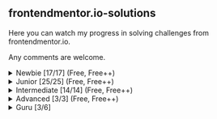 ## frontendmentor.io-solutions
Here you can watch my progress in solving challenges from frontendmentor.io.

Any comments are welcome.

<details>
<summary>Newbie [17/17] (Free, Free++)</summary>

| No | Challenge | Live demo | Source |
| :---: | :--- | :---: | :--- |
| 01 | QR code component | [Live demo](https://alexkolykhalov.github.io/frontendmentor.io-solutions/newbie/qr-code-component-main/) | [Source](https://github.com/AlexKolykhalov/frontendmentor.io-solutions/tree/master/newbie/qr-code-component-main) |
| 02 | 3 column preview card component | [Live demo](https://alexkolykhalov.github.io/frontendmentor.io-solutions/newbie/3-column-preview-card-component-main/) | [Source](https://github.com/AlexKolykhalov/frontendmentor.io-solutions/tree/master/newbie/3-column-preview-card-component-main) |
| 03 | Hunddle landing page | [Live demo](https://alexkolykhalov.github.io/frontendmentor.io-solutions/newbie/huddle-landing-page-with-single-introductory-section-master/) | [Source](https://github.com/AlexKolykhalov/frontendmentor.io-solutions/tree/master/newbie/huddle-landing-page-with-single-introductory-section-master) |
| 04 | Product preview card component | [Live demo](https://alexkolykhalov.github.io/frontendmentor.io-solutions/newbie/product-preview-card-component-main/) | [Source](https://github.com/AlexKolykhalov/frontendmentor.io-solutions/tree/master/newbie/product-preview-card-component-main) |
| 05 | Single price grid component | [Live demo](https://alexkolykhalov.github.io/frontendmentor.io-solutions/newbie/single-price-grid-component-master/) | [Source](https://github.com/AlexKolykhalov/frontendmentor.io-solutions/tree/master/newbie/single-price-grid-component-master) |
| 06 | Profile card component | [Live demo](https://alexkolykhalov.github.io/frontendmentor.io-solutions/newbie/profile-card-component-main/) | [Source](https://github.com/AlexKolykhalov/frontendmentor.io-solutions/tree/master/newbie/profile-card-component-main) |
| 07 | Order summary component | [Live demo](https://alexkolykhalov.github.io/frontendmentor.io-solutions/newbie/order-summary-component-main/) | [Source](https://github.com/AlexKolykhalov/frontendmentor.io-solutions/tree/master/newbie/order-summary-component-main) |
| 08 | NFT preview card component | [Live demo](https://alexkolykhalov.github.io/frontendmentor.io-solutions/newbie/nft-preview-card-component-main/) | [Source](https://github.com/AlexKolykhalov/frontendmentor.io-solutions/tree/master/newbie/nft-preview-card-component-main) |
| 09 | Stats preview card component | [Live demo](https://alexkolykhalov.github.io/frontendmentor.io-solutions/newbie/stats-preview-card-component-main/) | [Source](https://github.com/AlexKolykhalov/frontendmentor.io-solutions/tree/master/newbie/stats-preview-card-component-main) |
| 10 | Social proof section | [Live demo](https://alexkolykhalov.github.io/frontendmentor.io-solutions/newbie/social-proof-section-master/) | [Source](https://github.com/AlexKolykhalov/frontendmentor.io-solutions/tree/master/newbie/social-proof-section-master) |
| 11 | Four card feature section | [Live demo](https://alexkolykhalov.github.io/frontendmentor.io-solutions/newbie/four-card-feature-section-master/) | [Source](https://github.com/AlexKolykhalov/frontendmentor.io-solutions/tree/master/newbie/four-card-feature-section-master) |
| 12 | Interactive rating component | [Live demo](https://alexkolykhalov.github.io/frontendmentor.io-solutions/newbie/interactive-rating-component-main/) | [Source](https://github.com/AlexKolykhalov/frontendmentor.io-solutions/tree/master/newbie/interactive-rating-component-main) |
| 13 | FAQ accordion card | [Live demo](https://alexkolykhalov.github.io/frontendmentor.io-solutions/newbie/faq-accordion-card-main/) | [Source](https://github.com/AlexKolykhalov/frontendmentor.io-solutions/tree/master/newbie/faq-accordion-card-main) |
| 14 | Article preview component | [Live demo](https://alexkolykhalov.github.io/frontendmentor.io-solutions/newbie/article-preview-component-master/) | [Source](https://github.com/AlexKolykhalov/frontendmentor.io-solutions/tree/master/newbie/article-preview-component-master) |
| 15 | Base Apparel coming soon page | [Live demo](https://alexkolykhalov.github.io/frontendmentor.io-solutions/newbie/base-apparel-coming-soon-master/) | [Source](https://github.com/AlexKolykhalov/frontendmentor.io-solutions/tree/master/newbie/base-apparel-coming-soon-master) |
| 16 | Intro component with sign up form | [Live demo](https://alexkolykhalov.github.io/frontendmentor.io-solutions/newbie/intro-component-with-signup-form-master/) | [Source](https://github.com/AlexKolykhalov/frontendmentor.io-solutions/tree/master/newbie/intro-component-with-signup-form-master) |
| 17 | Ping coming soon page | [Live demo](https://alexkolykhalov.github.io/frontendmentor.io-solutions/newbie/ping-coming-soon-page-master/) | [Source](https://github.com/AlexKolykhalov/frontendmentor.io-solutions/tree/master/newbie/ping-coming-soon-page-master) |

</details>

<details>
<summary>Junior [25/25] (Free, Free++)</summary>

| No | Challenge | Live demo | Source |
| :---: | :--- | :---: | :--- |
| 01 | News homepage | [Live demo](https://alexkolykhalov.github.io/frontendmentor.io-solutions/junior/news-homepage-main/) | [Source](https://github.com/AlexKolykhalov/frontendmentor.io-solutions/tree/master/junior/news-homepage-main) |
| 02 | Notifications page | [Live demo](https://alexkolykhalov.github.io/frontendmentor.io-solutions/junior/notifications-page-main/) | [Source](https://github.com/AlexKolykhalov/frontendmentor.io-solutions/tree/master/junior/notifications-page-main) |
| 03 | Interactive card details form | [Live demo](https://alexkolykhalov.github.io/frontendmentor.io-solutions/junior/interactive-card-details-form-main/) | [Source](https://github.com/AlexKolykhalov/frontendmentor.io-solutions/tree/master/junior/interactive-card-details-form-main) |
| 04 | Expenses chart component | [Live demo](https://alexkolykhalov.github.io/frontendmentor.io-solutions/junior/expenses-chart-component-main/) | [Source](https://github.com/AlexKolykhalov/frontendmentor.io-solutions/tree/master/junior/expenses-chart-component-main) |
| 05 | Intro section with dropdown navigation | [Live demo](https://alexkolykhalov.github.io/frontendmentor.io-solutions/junior/intro-section-with-dropdown-navigation-main/) | [Source](https://github.com/AlexKolykhalov/frontendmentor.io-solutions/tree/master/junior/intro-section-with-dropdown-navigation-main) |
| 06 | Advice generator app | [Live demo](https://alexkolykhalov.github.io/frontendmentor.io-solutions/junior/advice-generator-app-main/) | [Source](https://github.com/AlexKolykhalov/frontendmentor.io-solutions/tree/master/junior/advice-generator-app-main) |
| 07 | Time tracking dashboard | [Live demo](https://alexkolykhalov.github.io/frontendmentor.io-solutions/junior/time-tracking-dashboard-main/) | [Source](https://github.com/AlexKolykhalov/frontendmentor.io-solutions/tree/master/junior/time-tracking-dashboard-main) |
| 08 | Tip calculator app | [Live demo](https://alexkolykhalov.github.io/frontendmentor.io-solutions/junior/tip-calculator-app-main/) | [Source](https://github.com/AlexKolykhalov/frontendmentor.io-solutions/tree/master/junior/tip-calculator-app-main) |
| 09 | Sunnyside agency landing page | [Live demo](https://alexkolykhalov.github.io/frontendmentor.io-solutions/junior/sunnyside-agency-landing-page-main/) | [Source](https://github.com/AlexKolykhalov/frontendmentor.io-solutions/tree/master/junior/sunnyside-agency-landing-page-main) |
| 10 | Blogr landing page | [Live demo](https://alexkolykhalov.github.io/frontendmentor.io-solutions/junior/blogr-landing-page-main/) | [Source](https://github.com/AlexKolykhalov/frontendmentor.io-solutions/tree/master/junior/blogr-landing-page-main) |
| 11 | Crowdfunding product page | [Live demo](https://alexkolykhalov.github.io/frontendmentor.io-solutions/junior/crowdfunding-product-page-main/) | [Source](https://github.com/AlexKolykhalov/frontendmentor.io-solutions/tree/master/junior/crowdfunding-product-page-main) |
| 12 | Interactive pricing component | [Live demo](https://alexkolykhalov.github.io/frontendmentor.io-solutions/junior/interactive-pricing-component-main/) | [Source](https://github.com/AlexKolykhalov/frontendmentor.io-solutions/tree/master/junior/interactive-pricing-component-main) |
| 13 | Loopstudios landing page | [Live demo](https://alexkolykhalov.github.io/frontendmentor.io-solutions/junior/loopstudios-landing-page-main/) | [Source](https://github.com/AlexKolykhalov/frontendmentor.io-solutions/tree/master/junior/loopstudios-landing-page-main) |
| 14 | Testimonials grid section | [Live demo](https://alexkolykhalov.github.io/frontendmentor.io-solutions/junior/testimonials-grid-section-main/) | [Source](https://github.com/AlexKolykhalov/frontendmentor.io-solutions/tree/master/junior/testimonials-grid-section-main) |
| 15 | Fylo data storage component | [Live demo](https://alexkolykhalov.github.io/frontendmentor.io-solutions/junior/fylo-data-storage-component-master/) | [Source](https://github.com/AlexKolykhalov/frontendmentor.io-solutions/tree/master/junior/fylo-data-storage-component-master) |
| 16 | Coding bootcamp testimonials slider | [Live demo](https://alexkolykhalov.github.io/frontendmentor.io-solutions/junior/coding-bootcamp-testimonials-slider-master/) | [Source](https://github.com/AlexKolykhalov/frontendmentor.io-solutions/tree/master/junior/coding-bootcamp-testimonials-slider-master) |
| 17 | Social media dashboard with theme switcher | [Live demo](https://alexkolykhalov.github.io/frontendmentor.io-solutions/junior/social-media-dashboard-with-theme-switcher-master/) | [Source](https://github.com/AlexKolykhalov/frontendmentor.io-solutions/tree/master/junior/social-media-dashboard-with-theme-switcher-master) |
| 18 | Insure landing page | [Live demo](https://alexkolykhalov.github.io/frontendmentor.io-solutions/junior/insure-landing-page-master/) | [Source](https://github.com/AlexKolykhalov/frontendmentor.io-solutions/tree/master/junior/insure-landing-page-master) |
| 19 | Pricing component with toggle | [Live demo](https://alexkolykhalov.github.io/frontendmentor.io-solutions/junior/pricing-component-with-toggle-master/) | [Source](https://github.com/AlexKolykhalov/frontendmentor.io-solutions/tree/master/junior/pricing-component-with-toggle-master) |
| 20 | Project tracking intro component | [Live demo](https://alexkolykhalov.github.io/frontendmentor.io-solutions/junior/project-tracking-intro-component-master/) | [Source](https://github.com/AlexKolykhalov/frontendmentor.io-solutions/tree/master/junior/project-tracking-intro-component-master) |
| 21 | Clipboard landing page | [Live demo](https://alexkolykhalov.github.io/frontendmentor.io-solutions/junior/clipboard-landing-page-master/) | [Source](https://github.com/AlexKolykhalov/frontendmentor.io-solutions/tree/master/junior/clipboard-landing-page-master) |
| 22 | Huddle landing page with alternating feature blocks | [Live demo](https://alexkolykhalov.github.io/frontendmentor.io-solutions/junior/huddle-landing-page-with-alternating-feature-blocks-master/) | [Source](https://github.com/AlexKolykhalov/frontendmentor.io-solutions/tree/master/junior/huddle-landing-page-with-alternating-feature-blocks-master) |
| 23 | Fylo dark theme landing page | [Live demo](https://alexkolykhalov.github.io/frontendmentor.io-solutions/junior/fylo-dark-theme-landing-page-master/) | [Source](https://github.com/AlexKolykhalov/frontendmentor.io-solutions/tree/master/junior/fylo-dark-theme-landing-page-master) |
| 24 | Fylo landing page with two column | [Live demo](https://alexkolykhalov.github.io/frontendmentor.io-solutions/junior/fylo-landing-page-with-two-column-layout-master/) | [Source](https://github.com/AlexKolykhalov/frontendmentor.io-solutions/tree/master/junior/fylo-landing-page-with-two-column-layout-master) |
| 25 | Huddle landing page with curved sections | [Live demo](https://alexkolykhalov.github.io/frontendmentor.io-solutions/junior/huddle-landing-page-with-curved-sections-master/) | [Source](https://github.com/AlexKolykhalov/frontendmentor.io-solutions/tree/master/junior/huddle-landing-page-with-curved-sections-master) |
</details>

<details>
<summary>Intermediate [14/14] (Free, Free++)</summary>

| No | Challenge | Live demo | Source |
| :---: | :--- | :---: | :--- |
| 01 | Interactive comments section | [Live demo](https://alexkolykhalov.github.io/frontendmentor.io-solutions/intermediate/interactive-comments-section-main/) | [Source](https://github.com/AlexKolykhalov/frontendmentor.io-solutions/tree/master/intermediate/interactive-comments-section-main) |
| 02 | Space tourism website | [Live demo](https://alexkolykhalov.github.io/frontendmentor.io-solutions/intermediate/space-tourism-website-main/) | [Source](https://github.com/AlexKolykhalov/frontendmentor.io-solutions/tree/master/intermediate/space-tourism-website-main) |
| 03 | E-commerce product page | [Live demo](https://alexkolykhalov.github.io/frontendmentor.io-solutions/intermediate/ecommerce-product-page-main/) | [Source](https://github.com/AlexKolykhalov/frontendmentor.io-solutions/tree/master/intermediate/ecommerce-product-page-main) |
| 04 | Calculator app solution | [Live demo](https://alexkolykhalov.github.io/frontendmentor.io-solutions/intermediate/calculator-app-main/) | [Source](https://github.com/AlexKolykhalov/frontendmentor.io-solutions/tree/master/intermediate/calculator-app-main) |
| 05 | Launch countdown timer | [Live demo](https://alexkolykhalov.github.io/frontendmentor.io-solutions/intermediate/launch-countdown-timer-main/) | [Source](https://github.com/AlexKolykhalov/frontendmentor.io-solutions/tree/master/intermediate/launch-countdown-timer-main) |
| 06 | Todo app solution | [Live demo](https://alexkolykhalov.github.io/frontendmentor.io-solutions/intermediate/todo-app-main/) | [Source](https://github.com/AlexKolykhalov/frontendmentor.io-solutions/tree/master/intermediate/todo-app-main) |
| 07 | Room homepage | [Live demo](https://alexkolykhalov.github.io/frontendmentor.io-solutions/intermediate/room-homepage-master/) | [Source](https://github.com/AlexKolykhalov/frontendmentor.io-solutions/tree/master/intermediate/room-homepage-master) |
| 08 | IP address tracker | [Live demo](https://alexkolykhalov.github.io/frontendmentor.io-solutions/intermediate/ip-address-tracker-master/) | [Source](https://github.com/AlexKolykhalov/frontendmentor.io-solutions/tree/master/intermediate/ip-address-tracker-master) |
| 09 | Chat app CSS illustration | [Live demo](https://alexkolykhalov.github.io/frontendmentor.io-solutions/intermediate/chat-app-css-illustration-master/) | [Source](https://github.com/AlexKolykhalov/frontendmentor.io-solutions/tree/master/intermediate/chat-app-css-illustration-master) |
| 10 | Job listings with filtering challenge | [Live demo](https://alexkolykhalov.github.io/frontendmentor.io-solutions/intermediate/static-job-listings-master/) | [Source](https://github.com/AlexKolykhalov/frontendmentor.io-solutions/tree/master/intermediate/static-job-listings-master) |
| 11 | Easybank landing page challenge | [Live demo](https://alexkolykhalov.github.io/frontendmentor.io-solutions/intermediate/easybank-landing-page-master/) | [Source](https://github.com/AlexKolykhalov/frontendmentor.io-solutions/tree/master/intermediate/easybank-landing-page-master) |
| 12 | Manage landing page | [Live demo](https://alexkolykhalov.github.io/frontendmentor.io-solutions/intermediate/manage-landing-page-master/) | [Source](https://github.com/AlexKolykhalov/frontendmentor.io-solutions/tree/master/intermediate/manage-landing-page-master) |
| 13 | Shortly URL shortening API | [Live demo](https://alexkolykhalov.github.io/frontendmentor.io-solutions/intermediate/url-shortening-api-master/) | [Source](https://github.com/AlexKolykhalov/frontendmentor.io-solutions/tree/master/intermediate/url-shortening-api-master) |
| 14 | Bookmark landing page | [Live demo](https://alexkolykhalov.github.io/frontendmentor.io-solutions/intermediate/bookmark-landing-page-master/) | [Source](https://github.com/AlexKolykhalov/frontendmentor.io-solutions/tree/master/intermediate/bookmark-landing-page-master) |
</details>

<details>
<summary>Advanced [3/3] (Free, Free++)</summary>

| No | Challenge | Live demo | Source |
| :---: | :--- | :---: | :--- |
| 01 | Multi-step form | [Live demo](https://alexkolykhalov.github.io/frontendmentor.io-solutions/advanced/multi-step-form-main/) | [Source](https://github.com/AlexKolykhalov/frontendmentor.io-solutions/tree/master/advanced/multi-step-form-main) |
| 02 | Paper-scissors-rock game | [Live demo](https://alexkolykhalov.github.io/frontendmentor.io-solutions/advanced/rock-paper-scissors-master/) | [Source](https://github.com/AlexKolykhalov/frontendmentor.io-solutions/tree/master/advanced/rock-paper-scissors-master) |
| 03 | Rest countries API | [Live demo](https://alexkolykhalov.github.io/frontendmentor.io-solutions/advanced/rest-countries-api-with-color-theme-switcher-master/) | [Source](https://github.com/AlexKolykhalov/frontendmentor.io-solutions/tree/master/advanced/rest-countries-api-with-color-theme-switcher-master) |
</details>

<details>
<summary>Guru [3/6]</summary>

| No | Challenge | Live demo | Source |
| :---: | :--- | :---: | :--- |
| 01 | Linksharing app | [Live demo](https://alexkolykhalov.github.io/frontendmentor.io-solutions/guru/linksharing-app/) | [Source](https://github.com/AlexKolykhalov/frontendmentor.io-solutions/tree/master/guru/linksharing-app) |
| 02 | Linksharing app (client-server) | [Live demo](https://sharetoyou.vercel.app) | [Source](https://github.com/AlexKolykhalov/frontendmentor.io-solutions/tree/master/guru/linksharing-app(client-server)) |
| 03 | Linksharing app (SSR) | [Live demo (under construction)]() | [Source](https://github.com/AlexKolykhalov/frontendmentor.io-solutions/tree/master/guru/linksharing-app(SSR)) |
</details>
